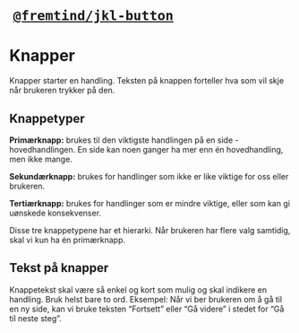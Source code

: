 #  [`@fremtind/jkl-button`](https://fremtind.github.io/jokul/components/button/)

# Knapper
Knapper starter en handling. Teksten på knappen forteller hva som vil skje når brukeren trykker på den.

## Knappetyper

**Primærknapp:** brukes til den viktigste handlingen på en side -  hovedhandlingen. En side kan noen ganger ha mer enn én hovedhandling, men ikke mange.

**Sekundærknapp:** brukes for handlinger som ikke er like viktige for oss eller brukeren.

**Tertiærknapp:** brukes for handlinger som er mindre viktige, eller som kan gi uønskede konsekvenser.

Disse tre knappetypene har et hierarki. Når brukeren har flere valg samtidig, skal vi kun ha én primærknapp.

## Tekst på knapper

Knappetekst skal være så enkel og kort som mulig og skal indikere en handling. Bruk helst bare to ord. Eksempel: Når vi ber brukeren om å gå til en ny side, kan vi bruke teksten “Fortsett” eller “Gå videre” i stedet for “Gå til neste steg”.

